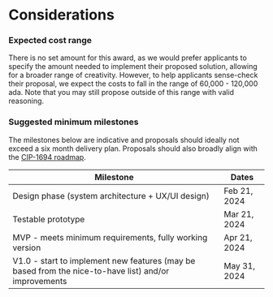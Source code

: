 # Considerations

### Expected cost range

There is no set amount for this award, as we would prefer applicants to specify the amount needed to implement their proposed solution, allowing for a broader range of creativity.  However, to help applicants sense-check their proposal, we expect the costs to fall in the range of 60,000 - 120,000 ada. Note that you may still propose outside of this range with valid reasoning.

### Suggested minimum milestones

The milestones below are indicative and proposals should ideally not exceed a six month delivery plan. Proposals should also broadly align with the [CIP-1694 roadmap](https://www.intersectmbo.org/roadmap).&#x20;

| Milestone                                                                                            | Dates         |
| ---------------------------------------------------------------------------------------------------- | ------------- |
| Design phase (system architecture + UX/UI design)                                                    | Feb 21, 2024  |
| Testable prototype                                                                                   | Mar 21, 2024  |
| MVP - meets minimum requirements, fully working version                                              | Apr 21, 2024  |
| V1.0 - start to implement new features (may be based from the nice-to-have list) and/or improvements | May 31, 2024  |

